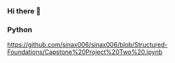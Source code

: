 ### Hi there 👋

### Python
https://github.com/sinax006/sinax006/blob/Structured-Foundations/Capstone%20Project%20Two%20.ipynb
